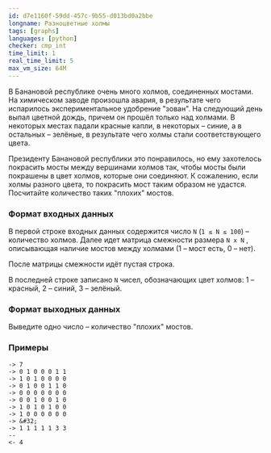 ```yaml
---
id: d7e1160f-59dd-457c-9b55-d013bd0a2bbe
longname: Разноцветные холмы
tags: [graphs]
languages: [python]
checker: cmp_int
time_limit: 1
real_time_limit: 5
max_vm_size: 64M
---
```


В Банановой республике очень много холмов, соединенных мостами. На химическом заводе произошла авария, в результате чего испарилось экспериментальное удобрение "зован". На следующий день выпал цветной дождь, причем он прошёл только над холмами. В некоторых местах падали красные капли, в некоторых – синие, а в остальных – зелёные, в результате чего холмы стали соответствующего цвета.

Президенту Банановой республики это понравилось, но ему захотелось покрасить мосты между вершинами холмов так, чтобы мосты были покрашены в цвет холмов, которые они соединяют. К сожалению, если холмы разного цвета, то покрасить мост таким образом не удастся. Посчитайте количество таких "плохих" мостов.

### Формат входных данных

В  первой строке входных данных содержится число `N` (`1 ≤ N ≤ 100`) – количество холмов. Далее идет матрица смежности размера `N x N` , описывающая наличие мостов между холмами (1 – мост есть, 0 – нет).

После матрицы смежности идёт пустая строка.

В последней строке записано `N` чисел, обозначающих цвет холмов: 1 – красный, 2 – синий, 3 – зелёный.

### Формат выходных данных

Выведите одно число – количество "плохих" мостов.

### Примеры

```
-> 7
-> 0 1 0 0 0 1 1
-> 1 0 1 0 0 0 0
-> 0 1 0 0 1 1 0
-> 0 0 0 0 0 0 0
-> 0 0 1 0 0 1 0
-> 1 0 1 0 1 0 0
-> 1 0 0 0 0 0 0
-> &#32;
-> 1 1 1 1 1 3 3
--
<- 4
```
